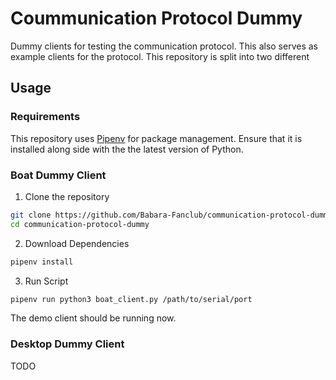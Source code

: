 # Coummunication Protocol Dummy

Dummy clients for testing the communication protocol. This also serves as example clients for the protocol. This repository is split into two different 

## Usage

### Requirements

This repository uses [Pipenv](https://pipenv.pypa.io/en/latest/) for package management. Ensure that it is installed along side with the the latest version of Python.

### Boat Dummy Client

1. Clone the repository

```sh
git clone https://github.com/Babara-Fanclub/communication-protocol-dummy.git
cd communication-protocol-dummy
```

2. Download Dependencies

```sh
pipenv install
```

3. Run Script

```sh
pipenv run python3 boat_client.py /path/to/serial/port
```

The demo client should be running now.

### Desktop Dummy Client

TODO